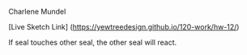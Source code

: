 Charlene Mundel

[Live Sketch Link] (https://yewtreedesign.github.io/120-work/hw-12/)

If seal touches other seal, the other seal will react.
